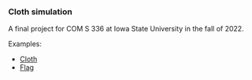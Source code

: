 ### Cloth simulation
A final project for COM S 336 at Iowa State University in the fall of 2022.

Examples:
- [Cloth](./Cloth.html)
- [Flag](./Flag.html)
<!-- TODO - include pictures of the above examples -->



